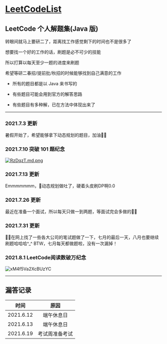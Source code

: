 # **[LeetCodeList](https://leetcode-cn.com/u/ihaoo/)**

## **LeetCode 个人解题集(Java 版)**

转眼间就马上要研二了，距离找工作感觉剩下的时间也不是很多了

想要找一个好的工作的话，刷题是必不可少的技能

所以打算以每天至少一题的进度来刷题

希望等研二春招/提前批/秋招的时候能够找到自己满意的工作

* 所有的题目都是以 Java 来书写的

* 有些题目可能会用到官方的解答思路

* 有些题目有多种解，已在方法中体现出来了 
  
***  
### **2021.7.3 更新**  
暑假开始了，希望能够拿下动态规划的题目，加油💪🏻  
### **2021.7.10 突破 101 题纪念**  
[![RzDqzT.md.png](https://z3.ax1x.com/2021/07/10/RzDqzT.md.png)](https://imgtu.com/i/RzDqzT)  
### **2021.7.13 更新**
Emmmmmmm，🤔动态规划做吐了，硬着头皮刷DP啊0.0  
### **2021.7.26 更新**
最近在准备一个面试，所以每天只做一到两题，等面试完会多做的💪🏻  
### **2021.7.31 更新**  
🧑‍💻在网上找了一些各大公司的笔试题做了一下，七月的最后一天，八月也要继续刷题哈哈哈^_^
BTW，七月每天都做题啦，没有一次漏掉！  
### **2021.8.1 LeetCode阅读数破万纪念**  
![xM4f5Va2XcBUzYC](https://i.loli.net/2021/08/01/xM4f5Va2XcBUzYC.png)  





***

## **漏答记录**  

|  时间   | 原因  |
|:----------:|:----------:|
| 2021.6.12  | 端午休息日 |
| 2021.6.13  | 端午休息日 |
| 2021.6.19  | 考试周准备考试 |
  
  



